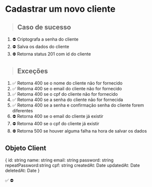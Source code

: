 # Cadastrar um novo cliente

> ## Caso de sucesso

1. ⛔ Criptografa a senha do cliente
2. ⛔ Salva os dados do cliente
3. ⛔ Retorna status 201 com id do cliente

> ## Exceções
1. ✅ Retorna 400 se o nome do cliente não for fornecido
2. ✅ Retorna 400 se o email do cliente não for fornecido
3. ✅ Retorna 400 se o cpf do cliente não for fornecido
4. ✅ Retorna 400 se a senha do cliente não for fornecida
5. ✅ Retorna 400 se a senha e confirmação senha do cliente forem diferentes
6. ⛔ Retorna 400 se o email do cliente já existir
7. ⛔ Retorna 400 se o cpf do cliente já existir
8. ⛔ Retorna 500 se houver alguma falha na hora de salvar os dados


## Objeto Client
{
  	id: string
    name: string
    email: string
    password: string
    repeatPassword:string
    cpf: string
    createdAt: Date
    updatedAt: Date
    deletedAt: Date
}

✅
⛔

